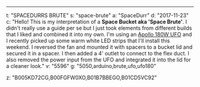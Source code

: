 ---
t: "SPACEDURRS BRUTE"
s: "space-brute"
a: "SpaceDurr"
d: "2017-11-23"
c: "Hello! This is my interpretation of a <strong>Space Bucket aka 'Space Brute'</strong>. I didn't really use a guide per se but I just took elements from different builds that I liked and combined it into my own. I'm using an <a href='http://amzn.to/2ntHy3P'>Apollo 180W UFO</a> and I recently picked up some warm white LED strips that I'll install this weekend. I reversed the fan and mounted it with spacers to a bucket lid and secured it in a spacer. I then added a 4' outlet to connect to the flex duct. I also removed the power input from the UFO and integrated it into the lid for a cleaner look."
v: "5596"
g: "5050,arduino,brute,ufo,ufo180"

z: "B005KD72CG,B00FGFW0XO,B01B7BBEGO,B01CD5VC92"

